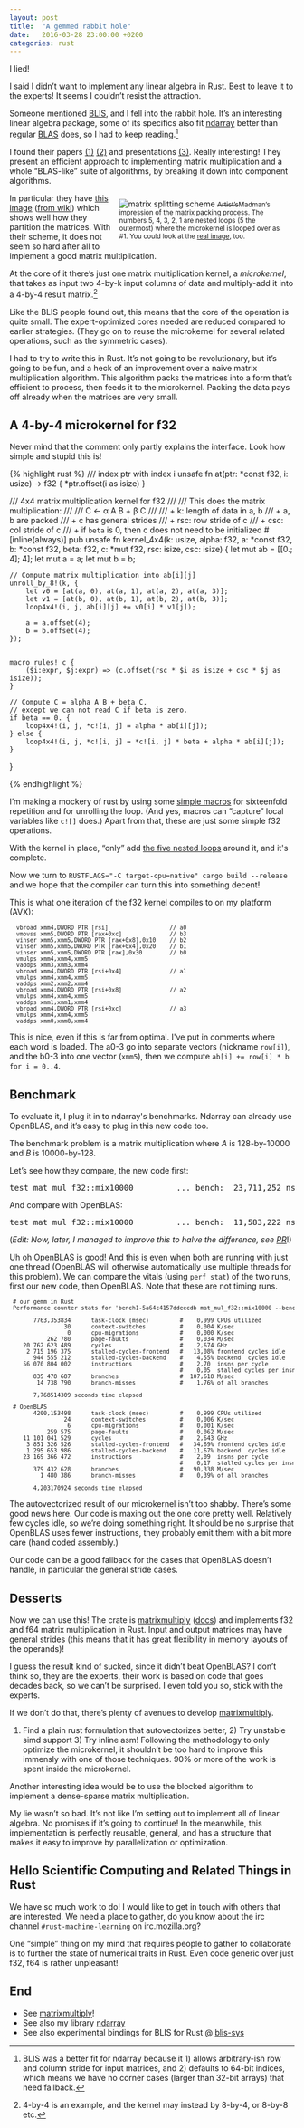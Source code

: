 ```yaml
---
layout: post
title:  "A gemmed rabbit hole"
date:   2016-03-28 23:00:00 +0200
categories: rust
---
```


I lied!

I said I didn’t want to implement any linear algebra in Rust. Best to leave
it to the experts! It seems I couldn’t resist the attraction.

Someone mentioned [BLIS][blis], and I fell into the rabbit hole.
It’s an interesting linear algebra package,
some of its specifics also fit [ndarray][ndarray]
better than regular [BLAS][blas] does, so I had to keep reading.[^1]

[blis]: https://github.com/flame/blis#readme
[ndarray]: https://github.com/bluss/rust-ndarray
[blas]: https://en.wikipedia.org/wiki/Basic_Linear_Algebra_Subprograms

I found their papers [(1)][1] [(2)][2] and presentations [(3)][3].
Really interesting! They present an efficient approach to implementing
matrix multiplication and a whole “BLAS-like” suite of algorithms,
by breaking it down into component algorithms.

<div style="float: right; width: 300px; padding: 10px;"> 
<img style="max-width: 100%;" alt="matrix splitting scheme" src="/blis.jpg" />
<small>
<strike>Artist’s</strike>Madman’s impression of the matrix packing process. The numbers 5, 4,
3, 2, 1 are nested loops (5 the outermost) where the microkernel is looped
over as #1.
You could look at the
<a href="https://github.com/flame/blis/wiki/Multithreading">real image</a>, too.
</small>
</div>

In particular they have [this image][mt] ([from wiki][w]) which shows well
how they partition the matrices. With their scheme, it does not seem so hard
after all to implement a good matrix multiplication.

At the core of it there’s just one matrix multiplication kernel,
a _microkernel_, that takes as input two 4-by-k input columns of data and
multiply-add it into a 4-by-4 result matrix.[^2]

[1]: http://www.cs.utexas.edu/users/flame/pubs/blis1_toms_rev3.pdf
[2]: http://www.cs.utexas.edu/users/flame/pubs/blis3_ipdps14.pdf
[3]: http://www.imm.dtu.dk/arith21/presentations/pres_32.pdf
[mt]: https://camo.githubusercontent.com/333bdb9b5a6b357bcc0a0450f1f36f2d1734ce9b/687474703a2f2f7777772e63732e7574657861732e6564752f75736572732f6669656c642f6d6d5f616c676f726974686d2e706e67
[w]: https://github.com/flame/blis/wiki/Multithreading

Like the BLIS people found out, this means that the core of the operation
is quite small. The expert-optimized cores needed are reduced compared to earlier
strategies. (They go on to reuse the microkernel for several related operations,
such as the symmetric cases).

I had to try to write this in Rust. It’s not going to be revolutionary,
but it’s going to be fun, and a heck of an improvement over a naive matrix
multiplication algorithm. This algorithm packs the matrices into a form that’s
efficient to process, then feeds it to the microkernel. Packing the
data pays off already when the matrices are very small.

## A 4-by-4 microkernel for f32

Never mind that the comment only partly explains
the interface. Look how simple and stupid this is!

{% highlight rust %}
/// index ptr with index i
unsafe fn at(ptr: *const f32, i: usize) -> f32 {
    *ptr.offset(i as isize)
}

/// 4x4 matrix multiplication kernel for f32
///
/// This does the matrix multiplication:
///
/// C ← α A B + β C
///
/// + k: length of data in a, b
/// + a, b are packed
/// + c has general strides
/// + rsc: row stride of c
/// + csc: col stride of c
/// + if `beta` is 0, then c does not need to be initialized
#[inline(always)]
pub unsafe fn kernel_4x4(k: usize, alpha: f32, a: *const f32, b: *const f32,
                         beta: f32, c: *mut f32, rsc: isize, csc: isize)
{
    let mut ab = [[0.; 4]; 4];
    let mut a = a;
    let mut b = b;

    // Compute matrix multiplication into ab[i][j]
    unroll_by_8!(k, {
        let v0 = [at(a, 0), at(a, 1), at(a, 2), at(a, 3)];
        let v1 = [at(b, 0), at(b, 1), at(b, 2), at(b, 3)];
        loop4x4!(i, j, ab[i][j] += v0[i] * v1[j]);

        a = a.offset(4);
        b = b.offset(4);
    });


    macro_rules! c {
        ($i:expr, $j:expr) => (c.offset(rsc * $i as isize + csc * $j as isize));
    }

    // Compute C = alpha A B + beta C,
    // except we can not read C if beta is zero.
    if beta == 0. {
        loop4x4!(i, j, *c![i, j] = alpha * ab[i][j]);
    } else {
        loop4x4!(i, j, *c![i, j] = *c![i, j] * beta + alpha * ab[i][j]);
    }
}

{% endhighlight %}

I’m making a mockery of rust by using some [simple macros][mc] for sixteenfold
repetition and for unrolling the loop. (And yes, macros can ”capture” local
variables like `c![]` does.) Apart from that, these are just some
simple f32 operations.

With the kernel in place, “only” add [the five nested loops][loop] around it,
and it's complete.

[loop]: https://github.com/bluss/matrixmultiply/blob/4e48dffa840f005babeebd04be676e2faa258b73/src/gemm.rs#L78-L176

Now we turn to `RUSTFLAGS="-C target-cpu=native" cargo build --release` and
we hope that the compiler can turn this into something decent! 

[mc]: https://play.rust-lang.org/?gist=8ab944302b630a2df4f3&version=stable

This is what one iteration of the f32 kernel compiles to on my platform (AVX):

<pre style="font-size: small">
  vbroad xmm4,DWORD PTR [rsi]                  // a0
  vmovss xmm5,DWORD PTR [rax+0xc]              // b3
  vinser xmm5,xmm5,DWORD PTR [rax+0x8],0x10    // b2
  vinser xmm5,xmm5,DWORD PTR [rax+0x4],0x20    // b1
  vinser xmm5,xmm5,DWORD PTR [rax],0x30        // b0
  vmulps xmm4,xmm4,xmm5                             
  vaddps xmm3,xmm3,xmm4                             
  vbroad xmm4,DWORD PTR [rsi+0x4]              // a1
  vmulps xmm4,xmm4,xmm5                             
  vaddps xmm2,xmm2,xmm4                             
  vbroad xmm4,DWORD PTR [rsi+0x8]              // a2
  vmulps xmm4,xmm4,xmm5                             
  vaddps xmm1,xmm1,xmm4                             
  vbroad xmm4,DWORD PTR [rsi+0xc]              // a3
  vmulps xmm4,xmm4,xmm5                             
  vaddps xmm0,xmm0,xmm4 
</pre>

This is nice, even if this is far from optimal.
I've put in comments where each word is loaded. The a0-3 go into
separate vectors (nickname `row[i]`), and the b0-3 into one vector (`xmm5`),
then we compute `ab[i] += row[i] * b for i = 0..4`.

## Benchmark

To evaluate it, I plug it in to ndarray's benchmarks. Ndarray can already use
OpenBLAS, and it’s easy to plug in this new code too.

The benchmark problem is a matrix multiplication where *A* is 128-by-10000
and *B* is 10000-by-128.

Let’s see how they compare, the new code first:

<pre>
test mat_mul_f32::mix10000         ... bench:  23,711,252 ns/iter (+/- 479,749)
</pre>

And compare with OpenBLAS:

<pre>
test mat_mul_f32::mix10000         ... bench:  11,583,222 ns/iter (+/- 377,390)
</pre>

(*Edit: Now, later, I managed to improve this to halve the difference, see [PR][pr]*!)

[pr]: https://github.com/bluss/matrixmultiply/pull/1

Uh oh OpenBLAS is good! And this is even when both are running with just one thread
(OpenBLAS will otherwise automatically use multiple threads for this problem).
We can compare the vitals (using `perf stat`) of the two runs, first our new
code, then OpenBLAS.  Note that these are not timing runs.

<pre style="font-size: small">
 # our gemm in Rust
 Performance counter stats for 'bench1-5a64c4157ddeecdb mat_mul_f32::mix10000 --bench':

       7763,353834      task-clock (msec)         #    0,999 CPUs utilized
                30      context-switches          #    0,004 K/sec
                 0      cpu-migrations            #    0,000 K/sec
           262 780      page-faults               #    0,034 M/sec
    20 762 623 489      cycles                    #    2,674 GHz                      (83,32%)
     2 715 196 375      stalled-cycles-frontend   #   13,08% frontend cycles idle     (83,32%)
       944 555 212      stalled-cycles-backend    #    4,55% backend  cycles idle     (66,64%)
    56 070 804 002      instructions              #    2,70  insns per cycle
                                                  #    0,05  stalled cycles per insn  (83,36%)
       835 478 687      branches                  #  107,618 M/sec                    (83,37%)
        14 738 790      branch-misses             #    1,76% of all branches          (83,36%)

       7,768514309 seconds time elapsed
</pre>

<pre style="font-size: small">
 # OpenBLAS
       4200,153498      task-clock (msec)         #    0,999 CPUs utilized          
                24      context-switches          #    0,006 K/sec                  
                 6      cpu-migrations            #    0,001 K/sec                  
           259 575      page-faults               #    0,062 M/sec                  
    11 101 041 529      cycles                    #    2,643 GHz                      (83,29%)
     3 851 326 526      stalled-cycles-frontend   #   34,69% frontend cycles idle     (83,34%)
     1 295 653 986      stalled-cycles-backend    #   11,67% backend  cycles idle     (66,69%)
    23 169 366 472      instructions              #    2,09  insns per cycle        
                                                  #    0,17  stalled cycles per insn  (83,34%)
       379 432 628      branches                  #   90,338 M/sec                    (83,34%)
         1 480 386      branch-misses             #    0,39% of all branches          (83,34%)

       4,203170924 seconds time elapsed
</pre>

The autovectorized result of our microkernel isn’t too shabby.
There’s some good news here. Our code is
maxing out the one core pretty well. Relatively few cycles idle, so we’re
doing something right. It should be no surprise that OpenBLAS uses fewer
instructions, they probably emit them with a bit more care (hand coded
assembly.)

Our code can be a good fallback for the cases that OpenBLAS doesn’t handle,
in particular the general stride cases.

## Desserts

Now we can use this! The crate is [matrixmultiply][gemmcrate] ([docs][docs])
and implements f32 and f64 matrix multiplication in Rust. Input and output
matrices may have general strides (this means that it has great flexibility in
memory layouts of the operands)!

[gemmcrate]: https://crates.io/crates/matrixmultiply
[docs]: http://bluss.github.io/matrixmultiply/matrixmultiply/

I guess the result kind of sucked, since it didn’t beat OpenBLAS? I don’t think
so, they are the experts, their work is based on code that goes decades back,
so we can’t be surprised.
I even told you so, stick with the experts.

If we don’t do that, there’s plenty of avenues to develop [matrixmultiply][gemmcrate].
1) Find a plain rust formulation that autovectorizes better, 2) Try unstable
simd support 3) Try inline asm! Following the methodology to only optimize
the microkernel, it shouldn’t be too hard to improve this immensly with
one of those techniques. 90% or more of the work is spent
inside the microkernel.

Another interesting idea would be to use the blocked algorithm
to implement a dense-sparse matrix multiplication.

My lie wasn’t so bad. It’s not like I’m setting out to implement all of linear
algebra. No promises if it’s going to continue! In
the meanwhile, this implementation is perfectly reusable, general, and has
a structure that makes it easy to improve by parallelization or optimization.

## Hello Scientific Computing and Related Things in Rust

We have so much work to do! I would like to get in touch with others
that are interested. We need a place to gather, do you know about
the irc channel `#rust-machine-learning` on irc.mozilla.org?

One “simple” thing on my mind that requires people to gather to collaborate
is to further the state of numerical traits in Rust. Even 
code generic over just f32, f64 is rather unpleasant!

## End

+ See [matrixmultiply][gemmcrate]!
+ See also my library [ndarray][ndarray]
+ See also experimental bindings for BLIS for Rust @ [blis-sys][blissys]

[blissys]: https://github.com/bluss/blis-sys

[^1]: BLIS was a better fit for ndarray because it 1) allows arbitrary-ish row and column stride for input matrices, and 2) defaults to 64-bit indices, which means we have no corner cases (larger than 32-bit arrays) that need fallback.  

[^2]: 4-by-4 is an example, and the kernel may instead by 8-by-4, or 8-by-8 etc.
